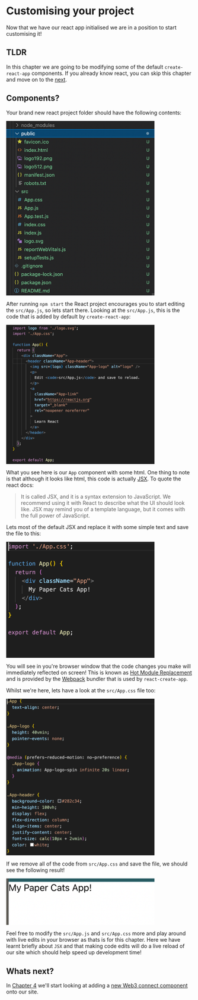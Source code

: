 # Customising your project

Now that we have our react app initialised we are in a position to start customising it!  

## TLDR
In this chapter we are going to be modifying some of the default `create-react-app` components.  If you already know react, you can skip this chapter and move on to the [next](../chapter-4/).

## Components?
Your brand new react project folder should have the following contents:

<img src='../assets/chapter-3-default-files.png' width="400" align="center" />

After running `npm start` the React project encourages you to start editing the `src/App.js`, so lets start there.  Looking at the `src/App.js`, this is the code that is added by default by `create-react-app`:

<img src='../assets/chapter-3-index.js.png' width="400" align="center" />

What you see here is our `App` component with some html.  One thing to note is that although it looks like html, this code is actually [JSX](https://reactjs.org/docs/introducing-jsx.html).  To quote the react docs:

> It is called JSX, and it is a syntax extension to JavaScript. We recommend using it with React to describe what the UI should look like. JSX may remind you of a template language, but it comes with the full power of JavaScript.

Lets most of the default JSX and replace it with some simple text and save the file to this:

<img src='../assets/chapter-3-changed-index.js.png' width="400" align="center" />

You will see in you're browser window that the code changes you make will immediately reflected on screen!  This is known as [Hot Module Replacement](https://webpack.js.org/concepts/hot-module-replacement/) and is provided by the [Webpack](https://webpack.js.org/) bundler that is used by `react-create-app`.

Whilst we're here, lets have a look at the `src/App.css` file too:

<img src='../assets/chapter-3-index.css.png' width="400" align="center" />

If we remove all of the code from `src/App.css` and save the file, we should see the following result!

<img src='../assets/chapter-3-changed-app.png' width="400" align="center" />

Feel free to modify the `src/App.js` and `src/App.css` more and play around with live edits in your browser as thats is for this chapter.  Here we have learnt briefly about `JSX` and that making code edits will do a live reload of our site which should help speed up development time! 

## Whats next?
In [Chapter 4](../chapter-4) we'll start looking at adding a [new Web3 connect component](https://github.com/coolcatsnft/web3-widget) onto our site.
